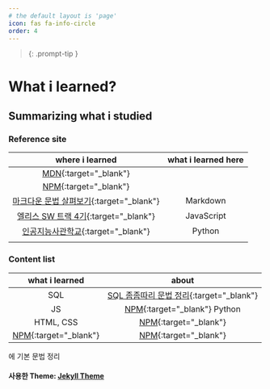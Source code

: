 ```yaml
---
# the default layout is 'page'
icon: fas fa-info-circle
order: 4
---
```


> {: .prompt-tip }

# What i learned?

## Summarizing what i studied

### Reference site

|                                                                                         where i learned                                                                                         | what i learned here |
| :---------------------------------------------------------------------------------------------------------------------------------------------------------------------------------------------: | :-----------------: |
|                                                                   [MDN](https://developer.mozilla.org/ko/){:target="\_blank"}                                                                   |                     |
|                                                                        [NPM](https://www.npmjs.com/){:target="\_blank"}                                                                         |                     |
| [마크다운 문법 살펴보기](https://docs.github.com/en/get-started/writing-on-github/getting-started-with-writing-and-formatting-on-github/basic-writing-and-formatting-syntax){:target="\_blank"} |      Markdown       |
|                                                                [엘리스 SW 트랙 4기](https://elice.training/){:target="\_blank"}                                                                 |     JavaScript      |
|                                                                [인공지능사관학교](https://gj-aischool.or.kr/){:target="\_blank"}                                                                |       Python        |
|  |

### Content list

|                  what i learned                  |                           about                            |
| :----------------------------------------------: | :--------------------------------------------------------: |
|                       SQL                        | [SQL 좀좀따리 문법 정리](./grammar.sql){:target="\_blank"} |
|                        JS                        |  [NPM](https://www.npmjs.com/){:target="\_blank"} Python   |
|                    HTML, CSS                     |      [NPM](https://www.npmjs.com/){:target="\_blank"}      |
| [NPM](https://www.npmjs.com/){:target="\_blank"} |      [NPM](https://www.npmjs.com/){:target="\_blank"}      |

에 기본 문법 정리

#### 사용한 Theme: [Jekyll Theme](./Chirpy%20README.md)
